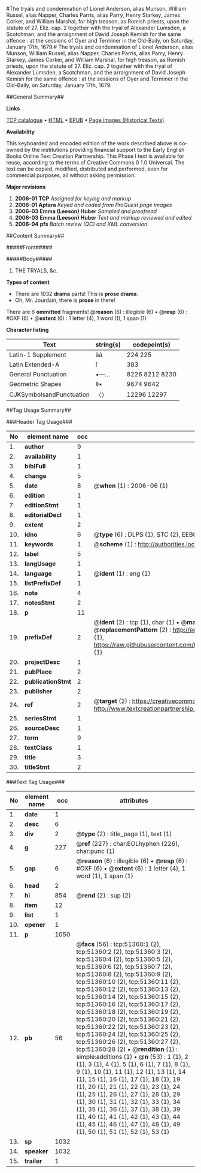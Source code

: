 #The tryals and condemnation of Lionel Anderson, alias Munson, William Russel, alias Napper, Charles Parris, alias Parry, Henry Starkey, James Corker, and William Marshal, for high treason, as Romish priests, upon the statute of 27. Eliz. cap. 2 together with the tryal of Alexander Lumsden, a Scotchman, and the arraignment of David Joseph Kemish for the same offence : at the sessions of Oyer and Terminer in the Old-Baily, on Saturday, January 17th, 1679.#
The tryals and condemnation of Lionel Anderson, alias Munson, William Russel, alias Napper, Charles Parris, alias Parry, Henry Starkey, James Corker, and William Marshal, for high treason, as Romish priests, upon the statute of 27. Eliz. cap. 2 together with the tryal of Alexander Lumsden, a Scotchman, and the arraignment of David Joseph Kemish for the same offence : at the sessions of Oyer and Terminer in the Old-Baily, on Saturday, January 17th, 1679.

##General Summary##

**Links**

[TCP catalogue](http://www.ota.ox.ac.uk/tcp/)  • 
[HTML](http://tei.it.ox.ac.uk/tcp/Texts-HTML/free/A63/A63211.html)  • 
[EPUB](http://tei.it.ox.ac.uk/tcp/Texts-EPUB/free/A63/A63211.epub) • 
[Page images (Historical Texts)](https://data.historicaltexts.jisc.ac.uk/view?pubId=eebo-11950055e&pageId=eebo-11950055e-51360-1)

**Availability**

This keyboarded and encoded edition of the
	       work described above is co-owned by the institutions
	       providing financial support to the Early English Books
	       Online Text Creation Partnership. This Phase I text is
	       available for reuse, according to the terms of Creative
	       Commons 0 1.0 Universal. The text can be copied,
	       modified, distributed and performed, even for
	       commercial purposes, all without asking permission.

**Major revisions**

1. __2006-01__ __TCP__ *Assigned for keying and markup*
1. __2006-01__ __Aptara__ *Keyed and coded from ProQuest page images*
1. __2006-03__ __Emma (Leeson) Huber__ *Sampled and proofread*
1. __2006-03__ __Emma (Leeson) Huber__ *Text and markup reviewed and edited*
1. __2006-04__ __pfs__ *Batch review (QC) and XML conversion*

##Content Summary##

#####Front#####

#####Body#####

1. THE
TRYALS, &c.

**Types of content**

  * There are 1032 **drama** parts! This is **prose drama**.
  * Oh, Mr. Jourdain, there is **prose** in there!

There are 6 **ommitted** fragments! 
 @__reason__ (6) : illegible (6)  •  @__resp__ (6) : #OXF (6)  •  @__extent__ (6) : 1 letter (4), 1 word (1), 1 span (1)

**Character listing**


|Text|string(s)|codepoint(s)|
|---|---|---|
|Latin-1 Supplement|àá|224 225|
|Latin Extended-A|ſ|383|
|General Punctuation|•—…|8226 8212 8230|
|Geometric Shapes|◊▪|9674 9642|
|CJKSymbolsandPunctuation|〈〉|12296 12297|

##Tag Usage Summary##

###Header Tag Usage###

|No|element name|occ|attributes|
|---|---|---|---|
|1.|__author__|9||
|2.|__availability__|1||
|3.|__biblFull__|1||
|4.|__change__|5||
|5.|__date__|8| @__when__ (1) : 2006-06 (1)|
|6.|__edition__|1||
|7.|__editionStmt__|1||
|8.|__editorialDecl__|1||
|9.|__extent__|2||
|10.|__idno__|6| @__type__ (6) : DLPS (1), STC (2), EEBO-CITATION (1), OCLC (1), VID (1)|
|11.|__keywords__|1| @__scheme__ (1) : http://authorities.loc.gov/ (1)|
|12.|__label__|5||
|13.|__langUsage__|1||
|14.|__language__|1| @__ident__ (1) : eng (1)|
|15.|__listPrefixDef__|1||
|16.|__note__|4||
|17.|__notesStmt__|2||
|18.|__p__|11||
|19.|__prefixDef__|2| @__ident__ (2) : tcp (1), char (1)  •  @__matchPattern__ (2) : ([0-9\-]+):([0-9IVX]+) (1), (.+) (1)  •  @__replacementPattern__ (2) : http://eebo.chadwyck.com/downloadtiff?vid=$1&page=$2 (1), https://raw.githubusercontent.com/textcreationpartnership/Texts/master/tcpchars.xml#$1 (1)|
|20.|__projectDesc__|1||
|21.|__pubPlace__|2||
|22.|__publicationStmt__|2||
|23.|__publisher__|2||
|24.|__ref__|2| @__target__ (2) : https://creativecommons.org/publicdomain/zero/1.0/ (1), http://www.textcreationpartnership.org/docs/. (1)|
|25.|__seriesStmt__|1||
|26.|__sourceDesc__|1||
|27.|__term__|9||
|28.|__textClass__|1||
|29.|__title__|3||
|30.|__titleStmt__|2||


###Text Tag Usage###

|No|element name|occ|attributes|
|---|---|---|---|
|1.|__date__|1||
|2.|__desc__|6||
|3.|__div__|2| @__type__ (2) : title_page (1), text (1)|
|4.|__g__|227| @__ref__ (227) : char:EOLhyphen (226), char:punc (1)|
|5.|__gap__|6| @__reason__ (6) : illegible (6)  •  @__resp__ (6) : #OXF (6)  •  @__extent__ (6) : 1 letter (4), 1 word (1), 1 span (1)|
|6.|__head__|2||
|7.|__hi__|854| @__rend__ (2) : sup (2)|
|8.|__item__|12||
|9.|__list__|1||
|10.|__opener__|1||
|11.|__p__|1050||
|12.|__pb__|56| @__facs__ (56) : tcp:51360:1 (2), tcp:51360:2 (2), tcp:51360:3 (2), tcp:51360:4 (2), tcp:51360:5 (2), tcp:51360:6 (2), tcp:51360:7 (2), tcp:51360:8 (2), tcp:51360:9 (2), tcp:51360:10 (2), tcp:51360:11 (2), tcp:51360:12 (2), tcp:51360:13 (2), tcp:51360:14 (2), tcp:51360:15 (2), tcp:51360:16 (2), tcp:51360:17 (2), tcp:51360:18 (2), tcp:51360:19 (2), tcp:51360:20 (2), tcp:51360:21 (2), tcp:51360:22 (2), tcp:51360:23 (2), tcp:51360:24 (2), tcp:51360:25 (2), tcp:51360:26 (2), tcp:51360:27 (2), tcp:51360:28 (2)  •  @__rendition__ (1) : simple:additions (1)  •  @__n__ (53) : 1 (1), 2 (1), 3 (1), 4 (1), 5 (1), 6 (1), 7 (1), 8 (1), 9 (1), 10 (1), 11 (1), 12 (1), 13 (1), 14 (1), 15 (1), 16 (1), 17 (1), 18 (1), 19 (1), 20 (1), 21 (1), 22 (1), 23 (1), 24 (1), 25 (1), 26 (1), 27 (1), 28 (1), 29 (1), 30 (1), 31 (1), 32 (1), 33 (1), 34 (1), 35 (1), 36 (1), 37 (1), 38 (1), 39 (1), 40 (1), 41 (1), 42 (1), 43 (1), 44 (1), 45 (1), 46 (1), 47 (1), 48 (1), 49 (1), 50 (1), 51 (1), 52 (1), 53 (1)|
|13.|__sp__|1032||
|14.|__speaker__|1032||
|15.|__trailer__|1||
